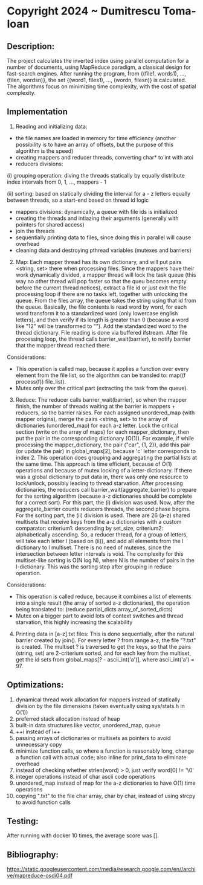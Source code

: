 # Copyright 2024 ~ Dumitrescu Toma-Ioan

## Description:

The project calculates the inverted index using parallel computation for a number
of documents, using MapReduce paradigm, a classical design for fast-search engines.
After running the program, from {(file1, words1), ..., (filen, wordsn)}, the set
{(word1, files1), ..., (wordn, filesn)} is calculated. The algorithms focus on
minimizing time complexity, with the cost of spatial complexity.

## Implementation

1) Reading and initializing data:
- the file names are loaded in memory for time efficiency (another possibility is to have
an array of offsets, but the purpose of this algorithm is the speed)
- creating mappers and reducer threads, converting char* to int with atoi
- reducers divisions:

(i) grouping operation: diving the threads statically by equally distribute index intervals
from 0, 1, ..., mappers - 1

(ii) sorting: based on statically dividing the interval for a - z letters equally between
threads, so a start-end based on thread id logic

- mappers divisions: dynamically, a queue with file ids is initialized
- creating the threads and intiazing their arguments (generally with pointers for shared access)
- join the threads
- sequentially printing data to files, since doing this in parallel will cause overhead
- cleaning data and destroying pthread variables (mutexes and barriers)

2) Map:
Each mapper thread has its own dictionary, and will put pairs <string, set<int>> there when
processing files. Since the mappers have their work dynamically divided, a mapper thread will
lock the task queue (this way no other thread will pop faster so that the queu becomes empty
before the current thread notices), extract a file id or just exit the file processing loop if
there are no tasks left, together with unlocking the queue. From the files array, the queue
takes the string using that id from the queue. Basically, the file contents is read word by word,
for each word transform it to a standardized word (only lowercase english letters), and then verify
if its length is greater than 0 (because a word like "12" will be transformed to ""). Add the
standardized word to the thread dictionary. File reading is done via buffered ifstream. After
file processing loop, the thread calls barrier_wait(barrier), to notify barrier that the mapper
thread reached there.

Considerations:
- This operation is called map, because it applies a function over every element from the file list,
so the algorithm can be transled to: map((f process(f)) file_list).
- Mutex only over the critical part (extracting the task from the queue).

3) Reduce:
The reducer calls barrier_wait(barrier), so when the mapper finish, the number of threads waiting
at the barrier is mappers + reducers, so the barrier raises. For each assigned unordered_map (with
mapper origins), merge the pairs <string, set<int>> to the array of dictionaries (unordered_map)
for each a-z letter. Lock the critical section (write on the array of maps) for each mapper_dictionary,
then put the pair in the corresponding dictionary (O(1)). For example, if while processing the
mapper_dictionary, the pair ("car", {1, 2}), add this pair (or update the pair) in global_maps[2],
because 'c' letter corresponds to index 2. This operation does grouping and aggregating the partial
lists at the same time. This approach is time efficient, because of O(1) operations and because of
mutex locking of a letter-dictionary. If there was a global dictionary to put data in, there was only
one resource to lock/unlock, possibly leading to thread starvation. After processing dictionaries,
the reducers call barrier_wait(aggregate_barrier) to prepare for the sorting algorithm (because a-z
dictionaries should be complete for a correct sort). For this part, the (i) division was used. Now,
after the aggregate_barrier counts reducers threads, the second phase begins. For the sorting part,
the (ii) division is used. There are 26 (a-z) shared multisets that receive keys from the a-z
dictionaries with a custom comparator: criterium1: descending by set_size, criterium2: alphabetically
ascending. So, a reducer thread, for a group of letters, will take each letter l (based on (ii)), and
add all elements from the l dictionary to l multiset. There is no need of mutexes, since the intersection
between letter intervals is void. The complexity for this multiset-like sorting is O(N log N), where
N is the number of pairs in the l-dictionary. This was the sorting step after grouping in reduce operation.

Considerations:
- This operation is called reduce, because it combines a list of elements into a single result
(the array of sorted a-z dictionaries), the operation being translated to:
(reduce partial_dicts array_of_sorted_dicts)
- Mutex on a bigger part to avoid lots of context switches and thread starvation, this highly
increasing the scalability

4) Printing data in [a-z].txt files:
This is done sequentially, after the natural barrier created by join(). For every letter ? from
range a-z, the file "?.txt" is created. The multiset ? is traversed to get the keys, so that
the pairs (string, set<int>) are 2-criterium sorted, and for each key from the multiset, get
the id sets from global_maps[? - ascii_int('a')], where ascii_int('a') = 97.

## Optimizations:
1) dynamical thread work allocation for mappers instead of statically division by the file
dimensions (taken eventually using sys/stats.h in O(1))
2) preferred stack allocation instead of heap
3) built-in data structures like vector, unordered_map, queue
4) ++i instead of i++
5) passing arrays of dictionaries or multisets as pointers to avoid unnecessary copy
6) minimize function calls, so where a function is reasonably long, change a function
call with actual code; also inline for print_data to eliminate overhead
7) instead of checking whether strlen(word) > 0, just verify word[0] != '\0'
8) integer operations instead of char ascii code operations
9) unordered_map instead of map for the a-z dictionaries to have O(1) time operations
10) copying ".txt" to the file char array, char by char, instead of using strcpy to
avoid function calls

## Testing:
After running with docker 10 times, the average score was [].

## Bibliography:
https://static.googleusercontent.com/media/research.google.com/en//archive/mapreduce-osdi04.pdf
